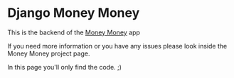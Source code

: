 # Django Money Money

This is the backend of the  [Money Money](https:/github.com/turulomio/moneymoney) app

If you need more information or you have any issues please look inside the Money Money project page.

In this page you'll only find the code. ;)
